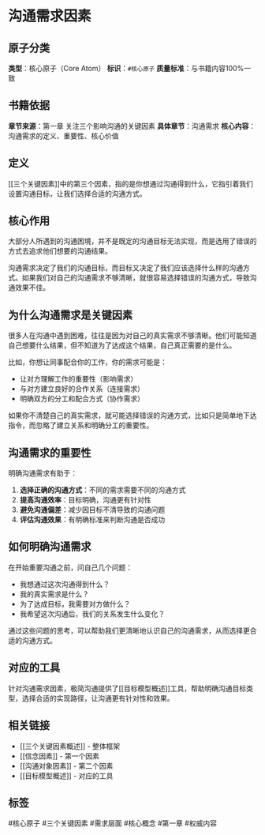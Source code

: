 # 沟通需求因素

## 原子分类
**类型**：核心原子（Core Atom）
**标识**：`#核心原子`
**质量标准**：与书籍内容100%一致

## 书籍依据
**章节来源**：第一章 关注三个影响沟通的关键因素
**具体章节**：沟通需求
**核心内容**：沟通需求的定义、重要性、核心价值

## 定义
[[三个关键因素]]中的第三个因素，指的是你想通过沟通得到什么，它指引着我们设置沟通目标，让我们选择合适的沟通方式。

## 核心作用
大部分人所遇到的沟通困境，并不是既定的沟通目标无法实现，而是选用了错误的方式去追求他们想要的沟通结果。

沟通需求决定了我们的沟通目标，而目标又决定了我们应该选择什么样的沟通方式。如果我们对自己的沟通需求不够清晰，就很容易选择错误的沟通方式，导致沟通效果不佳。

## 为什么沟通需求是关键因素
很多人在沟通中遇到困难，往往是因为对自己的真实需求不够清晰。他们可能知道自己想要什么结果，但不知道为了达成这个结果，自己真正需要的是什么。

比如，你想让同事配合你的工作，你的需求可能是：
- 让对方理解工作的重要性（影响需求）
- 与对方建立良好的合作关系（连接需求）
- 明确双方的分工和配合方式（协作需求）

如果你不清楚自己的真实需求，就可能选择错误的沟通方式，比如只是简单地下达指令，而忽略了建立关系和明确分工的重要性。

## 沟通需求的重要性
明确沟通需求有助于：
1. **选择正确的沟通方式**：不同的需求需要不同的沟通方式
2. **提高沟通效率**：目标明确，沟通更有针对性
3. **避免沟通偏差**：减少因目标不清导致的沟通问题
4. **评估沟通效果**：有明确标准来判断沟通是否成功

## 如何明确沟通需求
在开始重要沟通之前，问自己几个问题：
- 我想通过这次沟通得到什么？
- 我的真实需求是什么？
- 为了达成目标，我需要对方做什么？
- 我希望这次沟通后，我们的关系发生什么变化？

通过这些问题的思考，可以帮助我们更清晰地认识自己的沟通需求，从而选择更合适的沟通方式。

## 对应的工具
针对沟通需求因素，极简沟通提供了[[目标模型概述]]工具，帮助明确沟通目标类型，选择合适的实现路径，让沟通更有针对性和效果。

## 相关链接
- [[三个关键因素概述]] - 整体框架
- [[信念因素]] - 第一个因素
- [[沟通对象因素]] - 第二个因素
- [[目标模型概述]] - 对应的工具

## 标签
#核心原子 #三个关键因素 #需求层面 #核心概念 #第一章 #权威内容